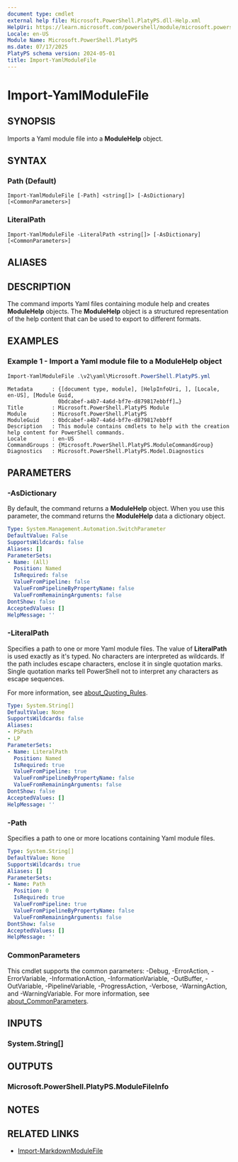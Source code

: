 ```yaml
---
document type: cmdlet
external help file: Microsoft.PowerShell.PlatyPS.dll-Help.xml
HelpUri: https://learn.microsoft.com/powershell/module/microsoft.powershell.platyps/import-yamlmodulefile?view=ps-modules&WT.mc_id=ps-gethelp
Locale: en-US
Module Name: Microsoft.PowerShell.PlatyPS
ms.date: 07/17/2025
PlatyPS schema version: 2024-05-01
title: Import-YamlModuleFile
---
```


# Import-YamlModuleFile

## SYNOPSIS

Imports a Yaml module file into a **ModuleHelp** object.

## SYNTAX

### Path (Default)

```
Import-YamlModuleFile [-Path] <string[]> [-AsDictionary] [<CommonParameters>]
```

### LiteralPath

```
Import-YamlModuleFile -LiteralPath <string[]> [-AsDictionary] [<CommonParameters>]
```

## ALIASES

## DESCRIPTION

The command imports Yaml files containing module help and creates **ModuleHelp** objects. The
**ModuleHelp** object is a structured representation of the help content that can be used to export
to different formats.

## EXAMPLES

### Example 1 - Import a Yaml module file to a **ModuleHelp** object

```powershell
Import-YamlModuleFile .\v2\yaml\Microsoft.PowerShell.PlatyPS.yml
```

```Output
Metadata      : {[document type, module], [HelpInfoUri, ], [Locale, en-US], [Module Guid,
                0bdcabef-a4b7-4a6d-bf7e-d879817ebbff]…}
Title         : Microsoft.PowerShell.PlatyPS Module
Module        : Microsoft.PowerShell.PlatyPS
ModuleGuid    : 0bdcabef-a4b7-4a6d-bf7e-d879817ebbff
Description   : This module contains cmdlets to help with the creation help content for PowerShell commands.
Locale        : en-US
CommandGroups : {Microsoft.PowerShell.PlatyPS.ModuleCommandGroup}
Diagnostics   : Microsoft.PowerShell.PlatyPS.Model.Diagnostics
```

## PARAMETERS

### -AsDictionary

By default, the command returns a **ModuleHelp** object. When you use this parameter, the command
returns the **ModuleHelp** data a dictionary object.

```yaml
Type: System.Management.Automation.SwitchParameter
DefaultValue: False
SupportsWildcards: false
Aliases: []
ParameterSets:
- Name: (All)
  Position: Named
  IsRequired: false
  ValueFromPipeline: false
  ValueFromPipelineByPropertyName: false
  ValueFromRemainingArguments: false
DontShow: false
AcceptedValues: []
HelpMessage: ''
```

### -LiteralPath

Specifies a path to one or more Yaml module files. The value of **LiteralPath** is used exactly as
it's typed. No characters are interpreted as wildcards. If the path includes escape characters,
enclose it in single quotation marks. Single quotation marks tell PowerShell not to interpret any
characters as escape sequences.

For more information, see
[about_Quoting_Rules](/powershell/module/microsoft.powershell.core/about/about_CommonParameters).

```yaml
Type: System.String[]
DefaultValue: None
SupportsWildcards: false
Aliases:
- PSPath
- LP
ParameterSets:
- Name: LiteralPath
  Position: Named
  IsRequired: true
  ValueFromPipeline: true
  ValueFromPipelineByPropertyName: false
  ValueFromRemainingArguments: false
DontShow: false
AcceptedValues: []
HelpMessage: ''
```

### -Path

Specifies a path to one or more locations containing Yaml module files.

```yaml
Type: System.String[]
DefaultValue: None
SupportsWildcards: true
Aliases: []
ParameterSets:
- Name: Path
  Position: 0
  IsRequired: true
  ValueFromPipeline: true
  ValueFromPipelineByPropertyName: false
  ValueFromRemainingArguments: false
DontShow: false
AcceptedValues: []
HelpMessage: ''
```

### CommonParameters

This cmdlet supports the common parameters: -Debug, -ErrorAction, -ErrorVariable,
-InformationAction, -InformationVariable, -OutBuffer, -OutVariable, -PipelineVariable,
-ProgressAction, -Verbose, -WarningAction, and -WarningVariable. For more information, see
[about_CommonParameters](https://go.microsoft.com/fwlink/?LinkID=113216).

## INPUTS

### System.String[]

## OUTPUTS

### Microsoft.PowerShell.PlatyPS.ModuleFileInfo

## NOTES

## RELATED LINKS

- [Import-MarkdownModuleFile](Import-MarkdownModuleFile.md)

